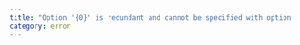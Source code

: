 ```yaml
---
title: "Option '{0}' is redundant and cannot be specified with option '{1}'."
category: error
---
```

